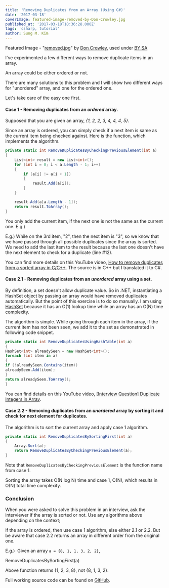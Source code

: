 ```yaml
---
title: 'Removing Duplicates from an Array (Using C#)'
date: '2017-03-18'
coverImage: featured-image-removed-by-Don-Crowley.jpg
published_at: '2017-03-18T18:36:28.000Z'
tags: 'csharp, tutorial'
author: Sung M. Kim
---
```


Featured Image - "[removed.jpg](https://www.flickr.com/photos/doncrowley/2194796278/in/photolist-4kWUt9-7nJpV8-7t4XtP-8yCe1C-5iFzwq-8yCd2u-247GL-2hZHyH-247Er-j7z7T-b5fzx-4vqboo-h8DgpC-4WH8Lw-Re2ChR-jnfYUr-4WHaDw-4ZRqzt-247GT-247GS-4Ky6xK-247GN-247Gz-247GK-arm2re-6Vb9QA-5XRyEq-b3d2BD-G9oA9n-e4VTdH-dvgarU-dkRhkT-bsfoE5-8ZmUAd-5bWCeC-6aAXSt-jKr7zA-baHzmc-4WCR5x-syW9C5-jnfXcD-dg8w16-4WCVQp-4WCUsF-4ZRqex-4WHbmu-nN3hSJ-6icUnS-SSCTUz-8jAAex)" by [Don Crowley](https://www.flickr.com/photos/doncrowley/), used under [BY SA](https://creativecommons.org/licenses/by-sa/2.0/)

I've experimented a few different ways to remove duplicate items in an array.

An array could be either ordered or not.

There are many solutions to this problem and I will show two different ways for "unordered" array, and one for the ordered one.

Let's take care of the easy one first.

#### **Case 1 -** Removing duplicates from an _ordered_ array.

Supposed that you are given an array, _{1, 2, 2, 3, 4, 4, 4, 5}_.

Since an array is ordered, you can simply check if a next item is same as the current item being checked against. Here is the function, which implements the algorithm.

```csharp
private static int RemoveDuplicatesByCheckingPreviousElement(int a)
{
	List<int> result = new List<int>();
	for (int i = 0; i < a.Length - 1; i++)
	{
		if (a[i] != a[i + 1])
		{
			result.Add(a[i]);
		}
	}

	result.Add(a[a.Length - 1]);
	return result.ToArray();
}
```

You only add the current item, if the next one is not the same as the current one. E.g.)

E.g.) While on the 3rd item, "2", then the next item is "3", so we know that we have passed through all possible duplicates since the array is sorted. We need to add the last item to the result because the last one doesn't have the next element to check for a duplicate (line #12).

You can find more details on this YouTube video, [How to remove duplicates from a sorted array in C/C++](https://youtu.be/kdAiCZQVuvI). The source is in C++ but I translated it to C#.

#### **Case 2.1** - Removing duplicates from an _unordered_ array using a set.

By definition, a set doesn't allow duplicate value. So in .NET, instantiating a HashSet object by passing an array would have removed duplicates automatically. But the point of this exercise is to do so manually. I am using [HashSet](<https://msdn.microsoft.com/en-us/library/bb359438(v=vs.110).aspx>) because it has an O(1) lookup time while an array has an O(N) time complexity.

The algorithm is simple. While going through each item in the array, if the current item has not been seen, we add it to the set as demonstrated in following code snippet.

```csharp
private static int RemoveDuplicatesUsingHashTable(int a)
{
HashSet<int> alreadySeen = new HashSet<int>();
foreach (int item in a)
{
if (!alreadySeen.Contains(item))
alreadySeen.Add(item);
}
return alreadySeen.ToArray();
}
```

You can find details on this YouTube video, [[Interview Question] Duplicate Integers in Array](https://youtu.be/H1TOX-TposY).

#### **Case 2.2** - Removing duplicates from an _unordered_ array by sorting it and check for next element for duplicates.

The algorithm is to sort the current array and apply case 1 algorithm.

```csharp
private static int RemoveDuplicatesBySortingFirst(int a)
{
	Array.Sort(a);
	return RemoveDuplicatesByCheckingPreviousElement(a);
}
```

Note that `RemoveDuplicatesByCheckingPreviousElement` is the function name from case 1.

Sorting the array takes O(N log N) time and case 1, O(N), which results in O(N) total time complexity.

### Conclusion

When you were asked to solve this problem in an interview, ask the interviewer if the array is sorted or not. Use any algorithms above depending on the context;

If the array is ordered, then use case 1 algorithm, else either 2.1 or 2.2. But be aware that case 2.2 returns an array in different order from the original one.

E.g.)  Given an array `a = {8, 1, 1, 3, 2, 2}`,

RemoveDuplicatesBySortingFirst(a)

Above function returns {1, 2, 3, 8}, not {8, 1, 3, 2}.

Full working source code can be found on [GitHub](https://github.com/dance2die/Demo.LearnByDoing/blob/master/Demo.LearnByDoing.General/RemoveDuplicatesProgram.cs).

